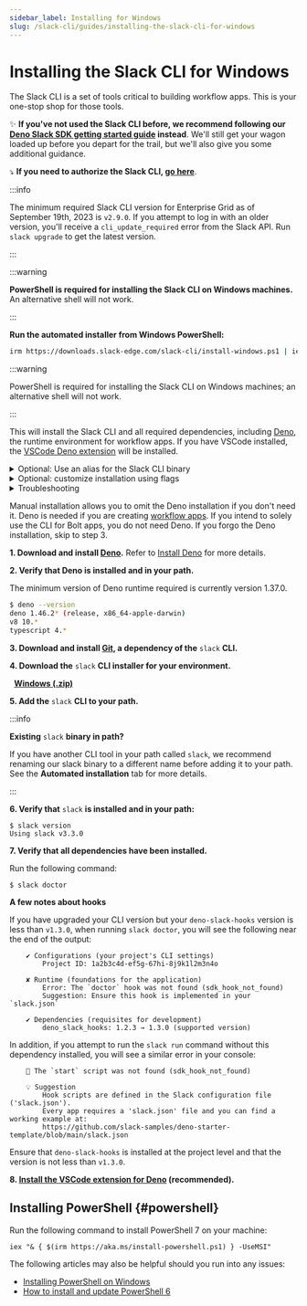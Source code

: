 ```yaml
---
sidebar_label: Installing for Windows
slug: /slack-cli/guides/installing-the-slack-cli-for-windows
---
```


# Installing the Slack CLI for Windows


The Slack CLI is a set of tools critical to building workflow apps. This is your one-stop shop for those tools.

✨ **If you've not used the Slack CLI before, we recommend following our [Deno Slack SDK getting started guide](/deno-slack-sdk/guides/getting-started) instead**. We'll still get your wagon loaded up before you depart for the trail, but we'll also give you some additional guidance.

⤵️ **If you need to authorize the Slack CLI, [go here](/slack-cli/guides/authorizing-the-slack-cli)**.

:::info

The minimum required Slack CLI version for Enterprise Grid as of September 19th, 2023 is `v2.9.0`. If you attempt to log in with an older version, you'll receive a `cli_update_required` error from the Slack API. Run `slack upgrade` to get the latest version.

:::

:::warning

**PowerShell is required for installing the Slack CLI on Windows machines.** An alternative shell will not work.

:::

<Tabs groupId="installation">
<TabItem value="Automated" label="Automated Installation">

**Run the automated installer from Windows PowerShell:**

```zsh
irm https://downloads.slack-edge.com/slack-cli/install-windows.ps1 | iex
```

:::warning

PowerShell is required for installing the Slack CLI on Windows machines; an alternative shell will not work.

:::

This will install the Slack CLI and all required dependencies, including [Deno](/deno-slack-sdk/guides/installing-deno),
the runtime environment for workflow apps. If you have VSCode installed,
the [VSCode Deno
extension](https://marketplace.visualstudio.com/items?itemName=denoland.vscode-deno)
will be installed.

<details>
<summary>Optional: Use an alias for the Slack CLI binary</summary>

If you have another CLI tool in your path called `slack`, you can rename the slack binary to a different name before you add it to your path.

To do this, copy the Slack CLI into any folder that is already in your path, or add a new folder to your path by listing the folder you installed the Slack CLI to in your Environment Variables. You may not have access to edit System variables, so you might need to add it to your account's User variables. You can open the Environment Variables dialog by pressing the `Win`+`R` keys to open the Run window, and then entering the following command:

```pwsh
rundll32.exe sysdm.cpl,EditEnvironmentVariables
```

You can also use the `-Alias` flag as described within **Optional: customize installation using flags**.

</details>

<details>
<summary>Optional: customize installation using flags</summary>

There are several flags available to customize the installation. Since flags
cannot be passed to remote scripts, you must first download the installation
script to a local file:

```zsh
irm https://downloads.slack-edge.com/slack-cli/install-windows.ps1 -outfile 'install-windows.ps1'
```

The available flags are:

| Flag | What it does | Example |
| :--  | :--          | :--     |
| `-Alias` | Installs the Slack CLI as the provided alias | `-Alias slackcli` will create a binary named `slackcli.exe` and add it to your path |
| `-Version` | Installs a specific version of the Slack CLI | `-Version 2.1.0` installs version `2.1.0` of the Slack CLI |
| `-SkipGit` | If true, will not attempt to install Git when Git is not present | `-SkipGit $true` |
| `-SkipDeno` | If true, will not attempt to install Deno when Deno is not present | `-SkipDeno $true` |

You can also see all available flags by passing `-?` to the installation script:

```zsh
.\install-windows.ps1 -?
```

Here's an example invocation using every flag:

```zsh
.\install-windows.ps1 -Version 2.1.0 -Alias slackcli -SkipGit $true -SkipDeno $true
```

</details>

<details>
<summary>Troubleshooting</summary>

#### Errors

Error: _Not working? You may need to update your session's Language Mode._

Solution: For the installer to work correctly, your PowerShell session's [language mode](https://learn.microsoft.com/en-us/powershell/module/microsoft.powershell.core/about/about_language_modes?view=powershell-7.3#what-is-a-language-mode) will need to be set to `FullLanguage`. To check your session's language mode, run the following in your PowerShell window: `ps $ExecutionContext.SessionState.LanguageMode`. To run the installer, your session's language mode will need to be `FullLanguage`. If it's not, you can set your session's language mode to `FullLanguage` with the following command: `ps $ExecutionContext.SessionState.LanguageMode = "FullLanguage"`

</details>

</TabItem>
<TabItem value="Manual" label="Manual Installation">

Manual installation allows you to omit the Deno installation if you don't need it. Deno is needed if you are creating [workflow apps](https://docs.slack.dev/workflows). If you intend to solely use the CLI for Bolt apps, you do not need Deno. If you forgo the Deno installation, skip to step 3.

**1\. Download and install [Deno](https://deno.land).** Refer to [Install Deno](/deno-slack-sdk/guides/installing-deno) for more details.

**2\. Verify that Deno is installed and in your path.**

The minimum version of Deno runtime required is currently version 1.37.0.

```bash
$ deno --version
deno 1.46.2* (release, x86_64-apple-darwin)
v8 10.*
typescript 4.*
```

**3\. Download and install
   [Git](https://git-scm.com/book/en/v2/Getting-Started-Installing-Git), a
   dependency of the** `slack` **CLI.**

**4\. Download the** `slack` **CLI installer for your environment.**

<ts-icon class="ts_icon_windows"></ts-icon> &nbsp; <a href="https://downloads.slack-edge.com/slack-cli/slack_cli_3.3.0_windows_64-bit.zip"><strong>Windows (.zip)</strong></a>

**5\. Add the** `slack` **CLI to your path.**

:::info
  <p><strong>Existing</strong> <code>slack</code> <strong>binary in path?</strong></p>
  <p>If you have another CLI tool in your path called <code>slack</code>, we recommend renaming our slack binary to a different name before adding it to your path. See the <strong>Automated installation</strong> tab for more details.</p>

:::

**6\. Verify that** `slack` **is installed and in your path:**
```
$ slack version
Using slack v3.3.0
```

**7\. Verify that all dependencies have been installed.**

Run the following command:
```
$ slack doctor
```

**A few notes about hooks**

If you have upgraded your CLI version but your `deno-slack-hooks` version is less than `v1.3.0`, when running `slack doctor`, you will see the following near the end of the output:

```
    ✔ Configurations (your project's CLI settings)
        Project ID: 1a2b3c4d-ef5g-67hi-8j9k1l2m3n4o

    ✘ Runtime (foundations for the application)
        Error: The `doctor` hook was not found (sdk_hook_not_found)
        Suggestion: Ensure this hook is implemented in your `slack.json`

    ✔ Dependencies (requisites for development)
        deno_slack_hooks: 1.2.3 → 1.3.0 (supported version)
```

In addition, if you attempt to run the `slack run` command without this dependency installed, you will see a similar error in your console:

```
    🚫 The `start` script was not found (sdk_hook_not_found)

    💡 Suggestion
        Hook scripts are defined in the Slack configuration file ('slack.json').
        Every app requires a 'slack.json' file and you can find a working example at:
        https://github.com/slack-samples/deno-starter-template/blob/main/slack.json
```

Ensure that `deno-slack-hooks` is installed at the project level and that the version is not less than `v1.3.0`.

**8\. [Install the VSCode extension for
   Deno](/deno-slack-sdk/guides/installing-deno#vscode) (recommended).**

</TabItem>
</Tabs>

## Installing PowerShell {#powershell}

Run the following command to install PowerShell 7 on your machine:

```pwsh
iex "& { $(irm https://aka.ms/install-powershell.ps1) } -UseMSI"
```

The following articles may also be helpful should you run into any issues:

* [Installing PowerShell on Windows](https://learn.microsoft.com/en-us/powershell/scripting/install/installing-powershell-on-windows?view=powershell-7.4)
* [How to install and update PowerShell 6](https://www.thomasmaurer.ch/2019/03/how-to-install-and-update-powershell-6/)

